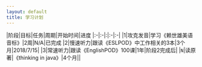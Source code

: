 ```yaml
---
layout: default
title: 学习计划
---
```



|阶段|目标|任务|周期|开始时间|进度
|:-|:-|:|:-|:-|
|1|攻克发音|学习《赖世雄美语音标》|2周|N/A|已完成
|2|慢速听力|跟读《ESLPOD》中工作相关的3本|3个月|2018/7/15|
|3|常速听力|跟读《EnglishPOD》100课|1年|阶段2完成后|
|`N`|读原著|《thinking in java》|4个月||